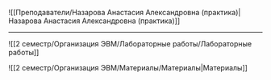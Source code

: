 ![[Преподаватели/Назарова Анастасия Александровна (практика)|Назарова Анастасия Александровна (практика)]]

---

![[2 семестр/Организация ЭВМ/Лабораторные работы/Лабораторные работы]]

![[2 семестр/Организация ЭВМ/Материалы/Материалы|Материалы]]
